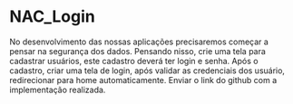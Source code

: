 # NAC_Login
No desenvolvimento das nossas aplicações precisaremos começar a pensar na segurança dos dados. Pensando nisso, crie uma tela para cadastrar usuários, este cadastro deverá ter login e senha. Após o cadastro, criar uma tela de login, após validar as credenciais dos usuário, redirecionar para home automaticamente. Enviar o link do github com a implementação realizada.
